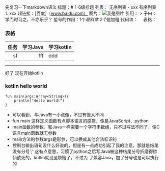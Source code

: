先复习一下markdown语法
标题：#  1-6级标题
列表：
    无序列表 - xxx
    有序列表 1. xxx
超链接：[百度]（www.baidu.com）
图片：![我是图片](图片地址)
引用：  > 子曰：学而时习之，不亦乐乎？
星号的作用：1个*是斜体  2个*是加粗
代码块：```  ```
表格：

### 表格
|任务|学习Java|学习kotlin|
| ----:|------:|:----|
|sf   | fff    |ddd  |

---
好了 现在开始kotlin

### kotlin hello world 
```
fun main(args:Array<String>){
    println("Hello World!")
}
```    
- 可以看到，与Java有一小点像，不过有很大不同
- fun main 这样定义函数有点脚本语言的感觉，像是JavaScript、python
- main函数的参数，和Java一样需要一个字符串数组，只不过写法不同了，像C语言main函数就无参数
- main方法的参数args是形参，可以换成其他合法标识符
- 控制台输出语句没什么好说的，但是有一点成功引起了我的注意，那就是结尾没有分号';'
这有点意思，习惯了python之后写Java被这种结尾分号折磨得欲仙欲死的，kotlin就没这烦恼了，不过为
了兼容Java，加了分号也是可以执行的


